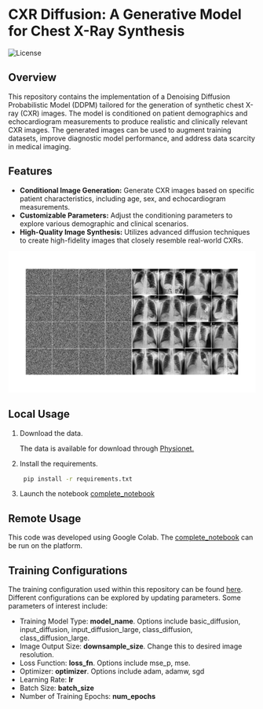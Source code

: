 # CXR Diffusion: A Generative Model for Chest X-Ray Synthesis

![License](https://img.shields.io/badge/license-MIT-blue.svg)

## Overview

This repository contains the implementation of a Denoising Diffusion Probabilistic Model (DDPM) tailored for the generation of synthetic chest X-ray (CXR) images. The model is conditioned on patient demographics and echocardiogram measurements to produce realistic and clinically relevant CXR images. The generated images can be used to augment training datasets, improve diagnostic model performance, and address data scarcity in medical imaging.

## Features

- **Conditional Image Generation:** Generate CXR images based on specific patient characteristics, including age, sex, and echocardiogram measurements.
- **Customizable Parameters:** Adjust the conditioning parameters to explore various demographic and clinical scenarios.
- **High-Quality Image Synthesis:** Utilizes advanced diffusion techniques to create high-fidelity images that closely resemble real-world CXRs.

![](imgs/images.gif)

## Local Usage

1. Download the data.
    
    The data is available for download through [Physionet.](https://physionet.org/content/chexchonet/1.0.0/)

2. Install the requirements.

   ```bash
    pip install -r requirements.txt
    ```
   
3. Launch the notebook [complete_notebook](complete_notebook.ipynb)

## Remote Usage

This code was developed using Google Colab. The [complete_notebook](complete_notebook.ipynb) can be run on the platform. 

## Training Configurations

The training configuration used within this repository can be found [here](src/train/training_configs/class_diffusion_large_224.yaml). Different configurations can be explored by updating parameters. Some parameters of interest include:

- Training Model Type: **model_name**. Options include basic_diffusion, input_diffusion, input_diffusion_large, class_diffusion, class_diffusion_large. 
- Image Output Size: **downsample_size**. Change this to desired image resolution.
- Loss Function: **loss_fn**. Options include mse_p, mse.
- Optimizer: **optimizer**. Options include adam, adamw, sgd
- Learning Rate: **lr**
- Batch Size: **batch_size**
- Number of Training Epochs: **num_epochs**